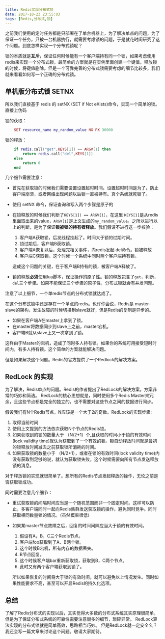 ```yaml
---
title: Redis实现分布式锁
date: 2017-10-23 23:55:03
tags: [Redis,分布式,锁]
---
```


之前我们使用的定时任务都是只部署在了单台机器上，为了解决单点的问题，为了保证一个任务，只被一台机器执行，就需要考虑锁的问题，于是就花时间研究了这个问题。到底怎样实现一个分布式锁呢？

锁的本质就是**互斥**，保证任何时候能有一个客户端持有同一个锁，如果考虑使用redis来实现一个分布式锁，最简单的方案就是在实例里面创建一个键值，释放锁的时候，将键值删除。但是一个可靠完善的分布式锁需要考虑的细节比较多，我们就来看看如何写一个正确的分布式锁。

 <!--more-->

## 单机版分布式锁 SETNX

所以我们直接基于 redis 的 setNX (SET if Not eXists)命令，实现一个简单的锁。直接上伪码

锁的获取：

```lua
    SET resource_name my_random_value NX PX 30000
```

锁的释放：

```lua
    if redis.call("get",KEYS[1]) == ARGV[1] then
        return redis.call("del",KEYS[1])
    else
        return 0
    end
```

几个细节需要注意：

* 首先在获取锁的时候我们需要设置设置超时时间。设置超时时间是为了，防止客户端崩溃，或者网络出现问题以后锁一直被持有。真个系统就死锁了。
* 使用 setNX 命令，保证查询和写入两个步骤是原子的
* 在锁释放的时候我们判断了`KEYS[1]) == ARGV[1]`，在这里 `KEYS[1]`是从redis里面取出来的value，`ARGV[1]`是上文生成的`my_random_value`。之所以进行以上的判断，是为了保证**锁被锁的持有者释放**。我们假设不进行这一步校验：

    1. 客户端A获取锁，后发线程挂起了。时间大于锁的过期时间。
    2. 锁过期后，客户端B获取锁。
    3. 客户端A恢复以后，处理完相关事件，向redis发起 del命令。锁被释放
    4. 客户端C获取锁。这个时候一个系统中同时两个客户端持有锁。
    
    造成这个问题的关键，在于客户端B持有的锁，被客户端A释放了。
    
* 锁的释放**必须**使用lua脚本，保证操作的原子性。锁的释放包含了`get`，判断，`del`三个步骤。如果不能保证三个步骤的原子性，分布式锁就会有并发问题。

注意了以上细节，一个单redis节点的分布式锁就达成了。

在这个分布式锁中还是存在一个单点的redis。也许你会说，Redis是 master-slave的架构，发生故障的时候切换到slave就好，但是Redis的复制是异步的。

* 如果在客户端A在master上拿到了锁。
* 在master将数据同步到slave上之前，master宕机。
* 客户端B就从slave上又一次拿到了锁。

这样由于Master的宕机，造成了同时多人持有锁。如果你的系统可用接受短时时间内，有多人持有锁。这个简单的方案就能解决问题。

但是如果解决这个问题。Redis的官方提供了一个Redlock的解决方案。

## RedLock 的实现

为了解决，Redis单点的问题。Redis的作者提出了RedLock的解决方案。方案非常的巧妙和简洁。
RedLock的核心思想就是，同时使用多个Redis Master来冗余，且这些节点都是完全的独立的，也不需要对这些节点之间的数据进行同步。

假设我们有N个Redis节点，N应该是一个大于2的奇数。RedLock的实现步骤:

1. 取得当前时间
2. 使用上文提到的方法依次获取N个节点的Redis锁。
3. 如果获取到的锁的数量大于 （N/2+1）个,且获取的时间小于锁的有效时间(lock validity time)就认为获取到了一个有效的锁。锁自动释放时间就是最初的锁释放时间减去之前获取锁所消耗的时间。
4. 如果获取锁的数量小于 （N/2+1），或者在锁的有效时间(lock validity time)内没有获取到足够的说，就认为获取锁失败。这个时候需要向所有节点发送释放锁的消息。

对于释放锁的实现就很简单了。想所有的Redis节点发起释放的操作，无论之前是否获取锁成功。

同时需要注意几个细节：

* 重试获取锁的间隔时间应当是一个随机范围而非一个固定时间。这样可以防止，多客户端同时一起向Redis集群发送获取锁的操作，避免同时竞争。同时获取相同数量锁的情况。（虽然概率很低）
* 如果某master节点故障之后，回复的时间间隔应当大于锁的有效时间。

    1. 假设有A，B，C三个Redis节点。
    2. 客户端foo获取到了A、B两个锁。
    3. 这个时候B宕机，所有内存的数据丢失。
    4. B节点回复。
    5. 这个时候客户端bar重新获取锁，获取到B，C两个节点。
    6. 此时又有两个客户端获取到锁了。

    所以如果恢复的时间将大于锁的有效时间，就可以避免以上情况发生。同时如果性能要求不高，甚至可以开启Redis的持久化选项。
    
## 总结
了解了Redis分布式的实现以后，其实觉得大多数的分布式系统其实原理很简单，但是为了保证分布式系统的可靠性需要注意很多的细节，琐碎异常。
RedLock算法实现的分布式锁就是简单高效，思路相当巧妙。
但是RedLock就一定安全么？我还会写一篇文章来讨论这个问题。敬请大家期待。